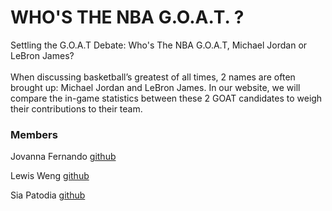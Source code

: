 # WHO'S THE NBA G.O.A.T. ?

Settling the G.O.A.T Debate: Who's The NBA G.O.A.T, Michael Jordan or LeBron James? 
<br><br>
When discussing basketball’s greatest of all times, 2 names are often brought up:
  Michael Jordan and LeBron James. In our website, we will compare the in-game statistics between these 2 GOAT
  candidates to weigh their contributions to their team.

### Members
Jovanna Fernando [github](https://github.com/jovannafernando)

Lewis Weng [github](https://github.com/leweng03)

Sia Patodia [github](https://github.com/siapatodia8)
